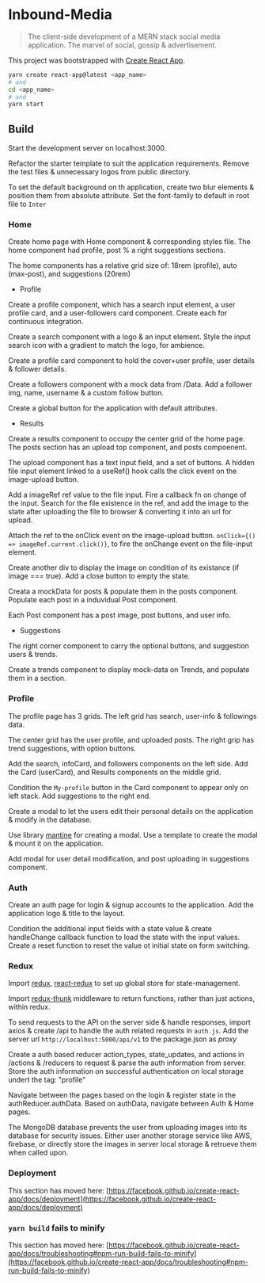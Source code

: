 # Inbound-Media

> The client-side development of a MERN stack social media application. The marvel of social, gossip & advertisement.

This project was bootstrapped with [Create React App](https://github.com/facebook/create-react-app).

```bash
yarn create react-app@latest <app_name>
# and
cd <app_name>
# and
yarn start
```

## Build

Start the development server on localhost:3000.

Refactor the starter template to suit the application requirements. Remove the test files & unnecessary logos from public directory.

To set the default background on th application, create two blur elements & position them from absolute attribute. Set the font-family to default in root file to `Inter`

### Home

Create home page with Home component & corresponding styles file. The home component had profile, post % a right suggestions sections.

The home components has a relative grid size of: 18rem (profile), auto (max-post), and suggestions (20rem)

- Profile

Create a profile component, which has a search input element, a user profile card, and a user-followers card component. Create each for continuous integration.

Create a search component with a logo & an input element. Style the input search icon with a gradient to match the logo, for ambience.

Create a profile card component to hold the cover+user profile, user details & follower details.

Create a followers component with a mock data from /Data. Add a follower img, name, username & a custom follow button.

Create a global button for the application with default attributes.

- Results

Create a results component to occupy the center grid of the home page.
The posts section has an upload top component, and posts compoenent.

The upload component has a text input field, and a set of buttons. A hidden file input element linked to a useRef() hook calls the click event on the image-upload button.

Add a imageRef ref value to the file input. Fire a callback fn on change of the input. Search for the file existence in the ref, and add the image to the state after uploading the file to browser & converting it into an url for upload.

Attach the ref to the onClick event on the image-upload button. `onClick={() => imageRef.current.click()}`, to fire the onChange event on the file-input element.

Create another div to display the image on condition of its existance (if image === true). Add a close button to empty the state.

Creata a mockData for posts & populate them in the posts component. Populate each post in a induvidual Post component.

Each Post component has a post image, post buttons, and user info.

- Suggestions

The right corner component to carry the optional buttons, and suggestion users & trends.

Create a trends component to display mock-data on Trends, and populate them in a section.

### Profile

The profile page has 3 grids. The left grid has search, user-info & followings data.

The center grid has the user profile, and uploaded posts. The right grip has trend suggestions, with option buttons.

Add the search, infoCard, and followers components on the left side. Add the Card (userCard), and Results components on the middle grid.

Condition the `My-profile` button in the Card component to appear only on left stack. Add suggestions to the right end.

Create a modal to let the users edit their personal details on the application & modify in the database.

Use library [mantine](https://mantine.dev/guides/cra/) for creating a modal. Use a template to create the modal & mount it on the application.

Add modal for user detail modification, and post uploading in suggestions component.

### Auth

Create an auth page for login & signup accounts to the application. Add the application logo & title to the layout.

Condition the additional input fields with a state value & create handleChange callback function to load the state with the input values. Create a reset function to reset the value ot initial state on form switching.

### Redux

Import [redux](https://redux.js.org/), [react-redux](https://react-redux.js.org/) to set up global store for state-management.

Import [redux-thunk](https://www.npmjs.com/package/redux-thunk) middleware to return functions, rather than just actions, within redux.

To send requests to the API on the server side & handle responses, import axios & create /api to handle the auth related requests in `auth.js`. Add the server url `http://localhost:5000/api/v1` to the package.json as _proxy_

Create a auth based reducer action_types, state_updates, and actions in /actions & /reducers to request & parse the auth information from server. Store the auth information on successful authentication on local storage undert the tag: "profile"

Navigate between the pages based on the login & register state in the authReducer.authData. Based on authData, navigate between Auth & Home pages.

The MongoDB database prevents the user from uploading images into its database for security issues. Either user another storage service like AWS, firebase, or directly store the images in server local storage & retrueve them when called upon.



### Deployment

This section has moved here: [https://facebook.github.io/create-react-app/docs/deployment](https://facebook.github.io/create-react-app/docs/deployment)

### `yarn build` fails to minify

This section has moved here: [https://facebook.github.io/create-react-app/docs/troubleshooting#npm-run-build-fails-to-minify](https://facebook.github.io/create-react-app/docs/troubleshooting#npm-run-build-fails-to-minify)

